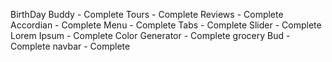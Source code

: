 BirthDay Buddy - Complete
Tours - Complete
Reviews - Complete
Accordian - Complete
Menu - Complete
Tabs - Complete
Slider - Complete
Lorem Ipsum - Complete
Color Generator - Complete
grocery Bud - Complete
navbar - Complete
